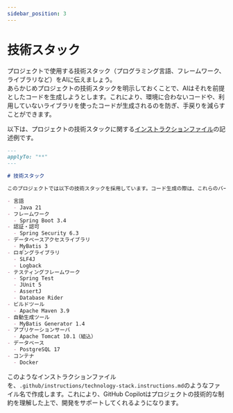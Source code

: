 ```yaml
---
sidebar_position: 3
---
```


# 技術スタック

プロジェクトで使用する技術スタック（プログラミング言語、フレームワーク、ライブラリなど）をAIに伝えましょう。  
あらかじめプロジェクトの技術スタックを明示しておくことで、AIはそれを前提としたコードを生成しようとします。これにより、環境に合わないコードや、利用していないライブラリを使ったコードが生成されるのを防ぎ、手戻りを減らすことができます。

以下は、プロジェクトの技術スタックに関する[インストラクションファイル](../../shared-instructions-prompts)の記述例です。

```markdown
---
applyTo: "**"
---

# 技術スタック

このプロジェクトでは以下の技術スタックを採用しています。コード生成の際は、これらのバージョンやライブラリの利用を前提としてください。

- 言語
  - Java 21
- フレームワーク
  - Spring Boot 3.4
- 認証・認可
  - Spring Security 6.3
- データベースアクセスライブラリ
  - MyBatis 3
- ロギングライブラリ
  - SLF4J
  - Logback
- テスティングフレームワーク
  - Spring Test
  - JUnit 5
  - AssertJ
  - Database Rider
- ビルドツール
  - Apache Maven 3.9
- 自動生成ツール
  - MyBatis Generator 1.4
- アプリケーションサーバ
  - Apache Tomcat 10.1（組込）
- データベース
  - PostgreSQL 17
- コンテナ
  - Docker
```

このようなインストラクションファイルを、`.github/instructions/technology-stack.instructions.md`のようなファイル名で作成します。これにより、GitHub Copilotはプロジェクトの技術的な制約を理解した上で、開発をサポートしてくれるようになります。
